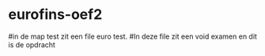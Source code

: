 # eurofins-oef2

#in de map test zit een file euro test.
#In deze file zit een void examen en dit is de opdracht
